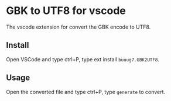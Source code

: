 # GBK to UTF8 for vscode

The vscode extension for convert the GBK encode to UTF8.

## Install

Open VSCode and type ctrl+P, type ext install `buuug7.GBK2UTF8`.

## Usage

Open the converted file and type ctrl+P, type `generate` to convert.
